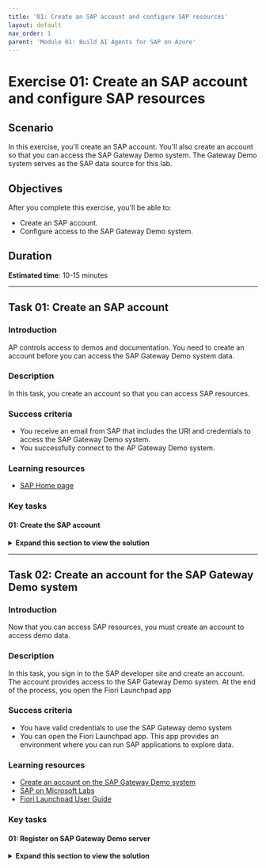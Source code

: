 ```yaml
---
title: '01: Create an SAP account and configure SAP resources'
layout: default
nav_order: 1
parent: 'Module 01: Build AI Agents for SAP on Azure'
---
```


# Exercise 01: Create an SAP account and configure SAP resources

## Scenario
In this exercise, you'll create an SAP account. You'll also create an account so that you can access the SAP Gateway Demo system. The Gateway Demo system serves as the SAP data source for this lab. 

## Objectives
After you complete this exercise, you'll be able to:
- Create an SAP account.
- Configure access to the SAP Gateway Demo system.

## Duration

**Estimated time**: 10-15 minutes

---

## Task 01: Create an SAP account

### Introduction

AP controls access to demos and documentation. You need to create an account before you can access the SAP Gateway Demo system data.

### Description

In this task, you create an account so that you can access SAP resources.

### Success criteria

- You receive an email from SAP that includes the URI and credentials to access the SAP Gateway Demo system.
- You successfully connect to the AP Gateway Demo system. 

### Learning resources

-   [SAP Home page](https://www.sap.com/index.html "SAP Home page")

### Key tasks

#### 01: Create the SAP account

<details markdown="block"> 
  <summary><strong>Expand this section to view the solution</strong></summary> 

1. Open Edge and go to [SAP page](https://www.sap.com).

1. At the upper right of the page, select the Sign in icon. 

    ![wd5smw47.jpg](../../media/wd5smw47.jpg)

    {: .note }
	> If the **Sign in** icon is not visible, select the **&#9776;** icon.
    > 
	> ![y6cywo2i.jpg](../../media/y6cywo2i.jpg)

1. In the **Login or create an SAP account** dialog, select **Create your SAP account**.

    ![yjnd8nhh.jpg](../../media/yjnd8nhh.jpg)

1. Enter the following information on the **Register** page of the **We see you're new to SAP** dialog:

    | Field | Value |
    |:---------|:------|
    | First name| `Admin` |
    | Last name |`User`   |
    | Country/Region   | Select your country/region   |
    | Business e-mail address   | Enter your work or personal email address   |
    | Company  | `Contoso`   |
    | Department   | **Training**   |
    | Relationship to SAP  | **Student**   |

1. Select the **I have read and understood the Terms and Conditions of SAP.com** checkbox and then select **Submit**.

    ![482faiap.jpg](../../media/482faiap.jpg)

1. If prompted, complete the Captcha process.

1. Wait for the **Verify your e-mail** page of the **We see you're new to SAP** dialog to display.

    ![hpn9p8pu.jpg](../../media/hpn9p8pu.jpg)

1. Open your email app and go to the inbox. Locate an email from the sender **SAP Universal ID - Notification**.

    ![kx3nd2m8.jpg](../../media/kx3nd2m8.jpg)

1. Open the email. Locate the hyperlink below the **Click to activate your account** button.

    ![jqi68rj7.jpg](../../media/jqi68rj7.jpg)

1. Copy the link and then paste it into a notepad document for later use.

    {: .warning }
	> After pasting the value into the text field, select the **Tab** key, or select any element outside of the text field. This ensures that the value is saved for use later in the lab.

1. Return to the lab environment. Open a new browser window and go to `@lab.Variable(SAPActivationLink)`.

1. In the **Finalize your account** dialog, enter `your SAP portal password`, confirm it to proceed.
 

1. Select the **I acknowledge that I have read the SAP Universal ID Terms of Use** checkbox and then select **Submit**.

    ![sv7m4ier.jpg](../../media/sv7m4ier.jpg)

1. On the **SAP ID Service** Sign in page, enter the following email address and then select **Continue**. Then enter a `SAP portal username`  

    ![6yrbqfx0.jpg](../../media/6yrbqfx0.jpg)

1. Wait for the **Thank you!** page to display.

     ![za5m9o9s.jpg](../../media/za5m9o9s.jpg)

1. Close the **Thank you** dialog.

</details>

---

## Task 02: Create an account for the SAP Gateway Demo system

### Introduction
Now that you can access SAP resources, you must create an account to access demo data.

### Description

In this task, you sign in to the SAP developer site and create an account. The account provides access to the SAP Gateway Demo system. At the end of the process, you open the Fiori Launchpad app

### Success criteria

- You have valid credentials to use the SAP Gateway demo system
- You can open the Fiori Launchpad app. This app provides an environment where you can run SAP applications to explore data.

### Learning resources
-   [Create an account on the SAP Gateway Demo system](https://developers.sap.com/tutorials/gateway-demo-signup..html "SAP Gateway Demo system")
-   [SAP on Microsoft Labs](https://abicas.github.io/SapOnMicrosoftDemos/ "SAP on Microsoft Labs")
-   [Fiori Launchpad User Guide](https://help.sap.com/docs/btp/sap-fiori-launchpad-for-sap-btp/sap-fiori-launchpad-user-guide "Fiori Launchpad User Guide")

### Key tasks

#### 01: Register on SAP Gateway Demo server

<details markdown="block"> 
  <summary><strong>Expand this section to view the solution</strong></summary> 

1. Open a new browser window and go to [SAP Gateway Demo Server](https://register.sapdevcenter.com/SUPSignForms/). 

1. If prompted, sign in by using the following credentials: 

    Username: `your SAP portal username`  
    Password: `your SAP portal password`   

1. On the **SAP Gateway Demo Server -ES5** page that displays, copy the User ID value to the Windows clipboard and paste then in a notepad file for future use.

1. On the **SAP Gateway Demo Server -ES5** page, select the **I have read and understood the Terms and Conditions** checkbox and then select **Register**. 

    ![94kawhgj.jpg](../../media/94kawhgj.jpg)

1. You should see a new page display. The page will report that the registration is being processed.

1. Select **Show password**. Paste the temporary password into a notepad for future use.

    ![2l7xg1cw.jpg](../../media/2l7xg1cw.jpg)

    {: .note }
    > The SAP system will send you an email that includes the Server URI, username, and initial password.

1. Open a new browser window and go to the [SAP WebGUI](https://sapes5.sapdevcenter.com/sap/bc/gui/sap/its/webgui).

1. On the **SAP NetWeaver** page that opens, enter the following credentials and then select **Log on**:

    |       |          |
    |:------|:-------------------------------|
    | Username: | Your SAP Gateway Demo system user ID  | 
    | Password: | You SAP Gateway Demo system temporary password |
    
    ![oh8wkqc3.jpg](../../media/oh8wkqc3.jpg)

1. On the **SAP NetWeaver** page that displays, enter the following information to replace the temporary password and then select **Change**:

    |       |          |
    |:------|:-------------------------------|
    | Current Password: | `the SAP Gateway Demo system temporary password`  | 
    | New Password: | `your SAP portal password` |  
    | Repeat Password: | `your SAP portal password` |  

    ![hp0q1a3e.jpg](../../media/hp0q1a3e.jpg)

1. On the SAP NetWeaver page that displays, verify that the password was changed successfully and then select **Continue**.

    ![tkuaozf5.jpg](../../media/tkuaozf5.jpg)
    
1. The **You have successfully logged on to the Gateway Demo System** page displays. Right-click the **Fiori Launchpad** link and then select **Copy link**.

    ![n4ehmaz2.jpg](../../media/n4ehmaz2.jpg)

1. Copy the link then paste it into a notepad document for later use.


1. Select the Fiori Launchpad link to start the app.

    ![tsvac0w9.jpg](../../media/tsvac0w9.jpg)

</details>
